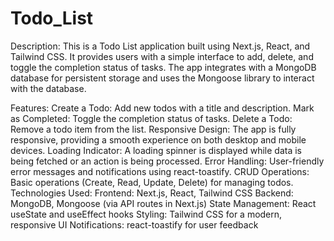# Todo_List
Description:
This is a Todo List application built using Next.js, React, and Tailwind CSS. It provides users with a simple interface to add, delete, and toggle the completion status of tasks. The app integrates with a MongoDB database for persistent storage and uses the Mongoose library to interact with the database.

Features:
  Create a Todo: Add new todos with a title and description.
  Mark as Completed: Toggle the completion status of tasks.
  Delete a Todo: Remove a todo item from the list.
  Responsive Design: The app is fully responsive, providing a smooth experience on both desktop and mobile devices.
  Loading Indicator: A loading spinner is displayed while data is being fetched or an action is being processed.
  Error Handling: User-friendly error messages and notifications using react-toastify.
  CRUD Operations: Basic operations (Create, Read, Update, Delete) for managing todos.
Technologies Used:
  Frontend: Next.js, React, Tailwind CSS
  Backend: MongoDB, Mongoose (via API routes in Next.js)
  State Management: React useState and useEffect hooks
  Styling: Tailwind CSS for a modern, responsive UI
  Notifications: react-toastify for user feedback
